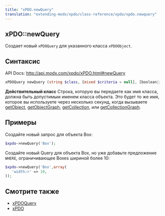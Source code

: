 ```yaml
---
title: "xPDO.newQuery"
translation: "extending-modx/xpdo/class-reference/xpdo/xpdo.newquery"
---
```


## xPDO::newQuery

Создает новый `xPDOQuery` для указанного класса `xPDOObject`.

## Синтаксис

API Docs: <http://api.modx.com/xpdo/xPDO.html#newQuery>

```php
xPDOQuery newQuery (string $class, [mixed $criteria = null], [boolean|integer $cacheFlag = true])
```

**Действительный класс**
Строка, которую вы передаете как имя класса, должна быть допустимым именем класса объекта. Это будет то же имя, которое вы используете через несколько секунд, когда вызываете [getObject](extending-modx/xpdo/class-reference/xpdo/xpdo.getobject "xPDO.getObject"), [getObjectGraph](extending-modx/xpdo/class-reference/xpdo/xpdo.getobjectgraph "xPDO.getObjectGraph"), [getCollection](extending-modx/xpdo/class-reference/xpdo/xpdo.getcollection "xPDO.getCollection"), или [getCollectionGraph](extending-modx/xpdo/class-reference/xpdo/xpdo.getcollectiongraph "xPDO.getCollectionGraph").

## Примеры

Создайте новый запрос для объекта Box:

```php
$xpdo->newQuery('Box');
```

Создайте новый Query для объекта Box, но уже добавьте предложение `WHERE`, ограничивающее Boxes шириной более 10:

```php
$xpdo->newQuery('Box',array(
   'width:>' => 10,
));
```

## Смотрите также

-   [xPDOQuery](extending-modx/xpdo/class-reference/xpdoquery "xPDOQuery")
-   [xPDO](extending-modx/xpdo "xPDO")
